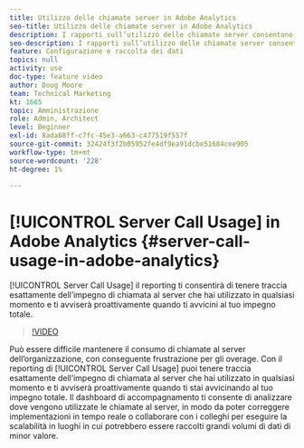 ```yaml
---
title: Utilizzo delle chiamate server in Adobe Analytics
seo-title: Utilizzo delle chiamate server in Adobe Analytics
description: I rapporti sull’utilizzo delle chiamate server consentono di tenere traccia esattamente dell’impegno di chiamate server che hai utilizzato in qualsiasi momento e ti avviseranno proattivamente quando ti stai avvicinando al tuo impegno totale.
seo-description: I rapporti sull’utilizzo delle chiamate server consentono di tenere traccia esattamente dell’impegno di chiamate server che hai utilizzato in qualsiasi momento e ti avviseranno proattivamente quando ti stai avvicinando al tuo impegno totale.
feature: Configurazione e raccolta dei dati
topics: null
activity: use
doc-type: feature video
author: Doug Moore
team: Technical Marketing
kt: 1665
topic: Amministrazione
role: Admin, Architect
level: Beginner
exl-id: 8ada68ff-c7fc-45e3-a663-c477519f557f
source-git-commit: 32424f3f2b05952fe4df9ea91dcbe51684cee905
workflow-type: tm+mt
source-wordcount: '228'
ht-degree: 1%

---
```


# [!UICONTROL Server Call Usage] in Adobe Analytics {#server-call-usage-in-adobe-analytics}

[!UICONTROL Server Call Usage] il reporting ti consentirà di tenere traccia esattamente dell’impegno di chiamata al server che hai utilizzato in qualsiasi momento e ti avviserà proattivamente quando ti avvicini al tuo impegno totale.

>[!VIDEO](https://video.tv.adobe.com/v/23137/?quality=12)

Può essere difficile mantenere il consumo di chiamate al server dell’organizzazione, con conseguente frustrazione per gli overage. Con il reporting di [!UICONTROL Server Call Usage] puoi tenere traccia esattamente dell’impegno di chiamata al server che hai utilizzato in qualsiasi momento e ti avviserà proattivamente quando ti stai avvicinando al tuo impegno totale. Il dashboard di accompagnamento ti consente di analizzare dove vengono utilizzate le chiamate al server, in modo da poter correggere implementazioni in tempo reale o collaborare con i colleghi per eseguire la scalabilità in luoghi in cui potrebbero essere raccolti grandi volumi di dati di minor valore.
